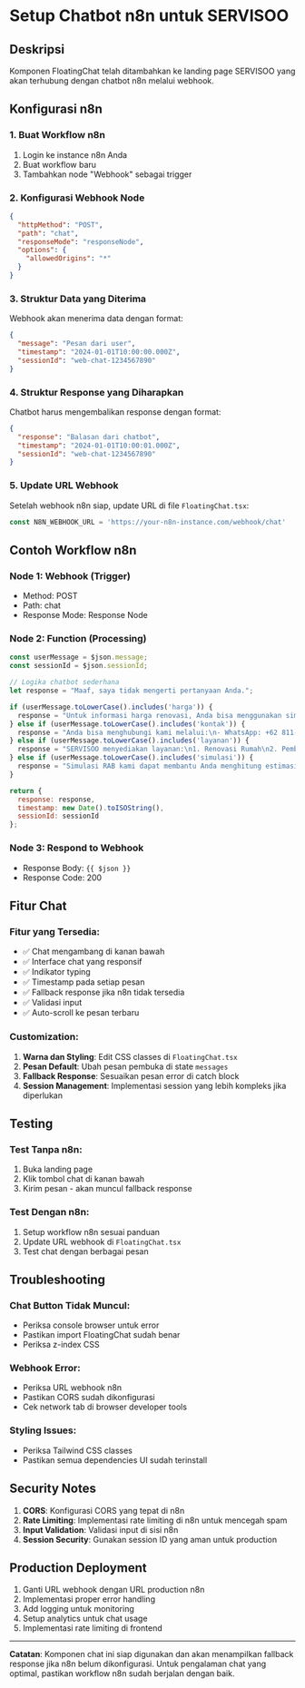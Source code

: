 # Setup Chatbot n8n untuk SERVISOO

## Deskripsi
Komponen FloatingChat telah ditambahkan ke landing page SERVISOO yang akan terhubung dengan chatbot n8n melalui webhook.

## Konfigurasi n8n

### 1. Buat Workflow n8n
1. Login ke instance n8n Anda
2. Buat workflow baru
3. Tambahkan node "Webhook" sebagai trigger

### 2. Konfigurasi Webhook Node
```json
{
  "httpMethod": "POST",
  "path": "chat",
  "responseMode": "responseNode",
  "options": {
    "allowedOrigins": "*"
  }
}
```

### 3. Struktur Data yang Diterima
Webhook akan menerima data dengan format:
```json
{
  "message": "Pesan dari user",
  "timestamp": "2024-01-01T10:00:00.000Z",
  "sessionId": "web-chat-1234567890"
}
```

### 4. Struktur Response yang Diharapkan
Chatbot harus mengembalikan response dengan format:
```json
{
  "response": "Balasan dari chatbot",
  "timestamp": "2024-01-01T10:00:01.000Z",
  "sessionId": "web-chat-1234567890"
}
```

### 5. Update URL Webhook
Setelah webhook n8n siap, update URL di file `FloatingChat.tsx`:
```typescript
const N8N_WEBHOOK_URL = 'https://your-n8n-instance.com/webhook/chat'
```

## Contoh Workflow n8n

### Node 1: Webhook (Trigger)
- Method: POST
- Path: chat
- Response Mode: Response Node

### Node 2: Function (Processing)
```javascript
const userMessage = $json.message;
const sessionId = $json.sessionId;

// Logika chatbot sederhana
let response = "Maaf, saya tidak mengerti pertanyaan Anda.";

if (userMessage.toLowerCase().includes('harga')) {
  response = "Untuk informasi harga renovasi, Anda bisa menggunakan simulasi RAB gratis kami. Apakah Anda ingin saya arahkan ke halaman simulasi?";
} else if (userMessage.toLowerCase().includes('kontak')) {
  response = "Anda bisa menghubungi kami melalui:\n- WhatsApp: +62 811-2345-6789\n- Email: info@servisoo.com\n- Atau langsung chat dengan tim kami di sini!";
} else if (userMessage.toLowerCase().includes('layanan')) {
  response = "SERVISOO menyediakan layanan:\n1. Renovasi Rumah\n2. Pembangunan Gedung\n3. Desain & Perencanaan\n4. Konsultasi RAB\n\nLayanan mana yang Anda butuhkan?";
} else if (userMessage.toLowerCase().includes('simulasi')) {
  response = "Simulasi RAB kami dapat membantu Anda menghitung estimasi biaya renovasi secara akurat. Silakan klik tombol 'Mulai Simulasi' di website untuk memulai.";
}

return {
  response: response,
  timestamp: new Date().toISOString(),
  sessionId: sessionId
};
```

### Node 3: Respond to Webhook
- Response Body: `{{ $json }}`
- Response Code: 200

## Fitur Chat

### Fitur yang Tersedia:
- ✅ Chat mengambang di kanan bawah
- ✅ Interface chat yang responsif
- ✅ Indikator typing
- ✅ Timestamp pada setiap pesan
- ✅ Fallback response jika n8n tidak tersedia
- ✅ Validasi input
- ✅ Auto-scroll ke pesan terbaru

### Customization:
1. **Warna dan Styling**: Edit CSS classes di `FloatingChat.tsx`
2. **Pesan Default**: Ubah pesan pembuka di state `messages`
3. **Fallback Response**: Sesuaikan pesan error di catch block
4. **Session Management**: Implementasi session yang lebih kompleks jika diperlukan

## Testing

### Test Tanpa n8n:
1. Buka landing page
2. Klik tombol chat di kanan bawah
3. Kirim pesan - akan muncul fallback response

### Test Dengan n8n:
1. Setup workflow n8n sesuai panduan
2. Update URL webhook di `FloatingChat.tsx`
3. Test chat dengan berbagai pesan

## Troubleshooting

### Chat Button Tidak Muncul:
- Periksa console browser untuk error
- Pastikan import FloatingChat sudah benar
- Periksa z-index CSS

### Webhook Error:
- Periksa URL webhook n8n
- Pastikan CORS sudah dikonfigurasi
- Cek network tab di browser developer tools

### Styling Issues:
- Periksa Tailwind CSS classes
- Pastikan semua dependencies UI sudah terinstall

## Security Notes

1. **CORS**: Konfigurasi CORS yang tepat di n8n
2. **Rate Limiting**: Implementasi rate limiting di n8n untuk mencegah spam
3. **Input Validation**: Validasi input di sisi n8n
4. **Session Security**: Gunakan session ID yang aman untuk production

## Production Deployment

1. Ganti URL webhook dengan URL production n8n
2. Implementasi proper error handling
3. Add logging untuk monitoring
4. Setup analytics untuk chat usage
5. Implementasi rate limiting di frontend

---

**Catatan**: Komponen chat ini siap digunakan dan akan menampilkan fallback response jika n8n belum dikonfigurasi. Untuk pengalaman chat yang optimal, pastikan workflow n8n sudah berjalan dengan baik.